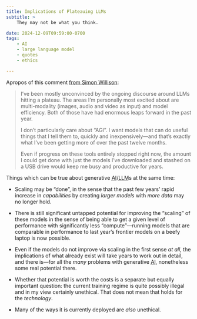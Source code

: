 ```yaml
---
title: Implications of Plateauing LLMs
subtitle: >
    They may not be what you think.

date: 2024-12-09T09:59:00-0700
tags:
    - AI
    - large language model
    - quotes
    - ethics

---
```


Apropos of this comment [from Simon Willison][sw]:

> I’ve been mostly unconvinced by the ongoing discourse around LLMs hitting a plateau. The areas I’m personally most excited about are multi-modality (images, audio and video as input) and model efficiency. Both of those have had enormous leaps forward in the past year.
>
> I don’t particularly care about “AGI”. I want models that can do useful things that I tell them to, quickly and inexpensively—and that’s exactly what I’ve been getting more of over the past twelve months.
>
> Even if progress on these tools entirely stopped right now, the amount I could get done with just the models I’ve downloaded and stashed on a USB drive would keep me busy and productive for years.

[sw]: https://simonwillison.net/2024/Dec/9/llama-33-70b/#is-performance-about-to-plateau-

Things which can be true about generative <abbr title="artificial intelligence">AI</abbr>/<abbr title="large language model">LLM</abbr>s at the same time:

- Scaling may be “done”, in the sense that the past few years’ rapid increase in *capabilities* by creating *larger models* with *more data* may no longer hold.

- There is still significant untapped potential for improving the “scaling” of these models in the sense of being able to get a given level of performance with significantly less “compute”—running models that are comparable in performance to last year’s frontier models on a beefy laptop is now possible.

- Even if the models do not improve via scaling in the first sense *at all*, the implications of what already exist will take years to work out in detail, and there is—for all the *many* problems with generative <abbr title="artificial intelligence">AI</abbr>, nonetheless some real potential there.

- Whether that potential is worth the costs is a separate but equally important question: the current training regime is quite possibly illegal and in my view certainly unethical. That does not mean that holds for the *technology*.

- Many of the ways it is currently deployed are *also* unethical.
